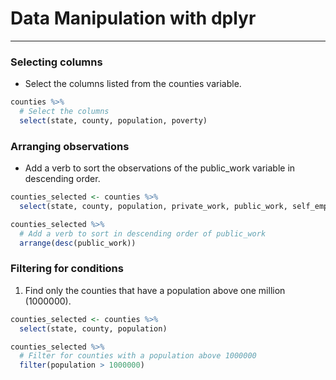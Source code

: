 # Data Manipulation with dplyr
---
### Selecting columns
* Select the columns listed from the counties variable.
```r
counties %>%
  # Select the columns 
  select(state, county, population, poverty)
```
### Arranging observations
* Add a verb to sort the observations of the public_work variable in descending order.
```r
counties_selected <- counties %>%
  select(state, county, population, private_work, public_work, self_employed)

counties_selected %>%
  # Add a verb to sort in descending order of public_work
  arrange(desc(public_work))
```
### Filtering for conditions
1. Find only the counties that have a population above one million (1000000).
```r
counties_selected <- counties %>%
  select(state, county, population)

counties_selected %>%
  # Filter for counties with a population above 1000000
  filter(population > 1000000)
```
